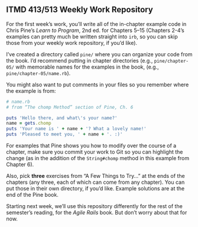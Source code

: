## ITMD 413/513 Weekly Work Repository

For the first week’s work, you’ll write all of the in-chapter example code in Chris Pine’s *Learn to Program*, 2nd ed. for Chapters 5–15 (Chapters 2-4’s examples can pretty much be written straight into `irb`, so you can skip those from your weekly work repository, if you’d like).

I’ve created a directory called `pine/` where you can organize your code from the book. I’d recommend putting in chapter directories (e.g., `pine/chapter-05/` with memorable names for the examples in the book, (e.g., `pine/chapter-05/name.rb`).

You might also want to put comments in your files so you remember where the example is from:

~~~ ruby
# name.rb
# from “The chomp Method” section of Pine, Ch. 6

puts ​'Hello there, and what​\'​s your name?'
name = gets.chomp
puts ​'Your name is '​ + name + ​'? What a lovely name!'
puts ​'Pleased to meet you, '​ + name + ​'. :)'
~~~

For examples that Pine shows you how to modify over the course of a chapter, make sure you commit your work to Git so you can highlight the change (as in the addition of the `String#chomp` method in this example from Chapter 6).

Also, pick **three** exercises from “A Few Things to Try...” at the ends of the chapters (any three, each of which can come from any chapter). You can put those in their own directory, if you’d like. Example solutions are at the end of the Pine book.

Starting next week, we’ll use this repository differently for the rest of the semester’s reading, for the *Agile Rails* book. But don’t worry about that for now.

